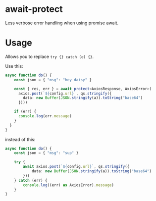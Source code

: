 # await-protect
Less verbose error handling when using promise await.

# Usage
Allows you to replace `try {} catch (e) {}`.

Use this:

```typescript
async function do() {
    const json = { "msg": "hey daisy" }

    const { res, err } = await protect<AxiosResponse, AxiosError>(
      axios.post(`${config.url}`, qs.stringify({
        data: new Buffer(JSON.stringify(a)).toString("base64")
      })))

    if (err) {
      console.log(err.message)
    }
  }
}
```

instead of this:

```typescript
async function do() {
    const json = { "msg": "sup" }

    try {
        await axios.post(`${config.url}`, qs.stringify({
            data: new Buffer(JSON.stringify(a)).toString("base64")
        }))
    } catch (err) {
        console.log((err) as AxiosError).message)
    }
}
```
